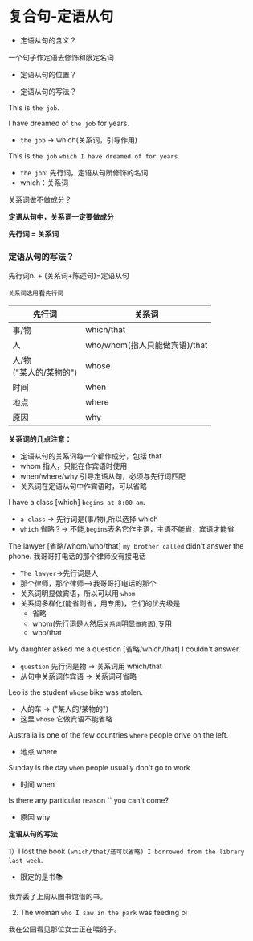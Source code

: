 # 复合句-定语从句

* 定语从句的含义？

一个句子作定语去修饰和限定名词

* 定语从句的位置？

* 定语从句的写法？

This is `the job`.

I have dreamed of `the job` for years.
* `the job` -> which(关系词，引导作用)

This is `the job` `which I have dreamed of for years`.
* `the job`: 先行词，定语从句所修饰的名词
* which：关系词


关系词做不做成分？

**定语从句中，关系词一定要做成分**

**先行词 = 关系词**

### 定语从句的写法？

先行词n. + (关系词+陈述句)=定语从句

`关系词选用`看`先行词`

先行词|关系词
-|-
事/物|which/that
人|who/whom(指人只能做宾语)/that
人/物<br>("某人的/某物的")|whose
时间|when
地点|where
原因|why

**关系词的几点注意：**

* 定语从句的关系词每一个都作成分，包括 that
* whom 指人，只能在作宾语时使用
* when/where/why 引导定语从句，必须与先行词匹配
* 关系词在定语从句中作宾语时，可以省略

I have a class [which] `begins at 8:00 am`.
* `a class` -> 先行词是(事/物),所以选择 which
* `which` 省略？-> 不能,`begins`表名它作主语，主语不能省，宾语才能省

The lawyer [省略/whom/who/that] `my brother called` didn't answer the phone. 我哥哥打电话的那个律师没有接电话
* `The lawyer`->先行词是人
* 那个律师，那个律师-->我哥哥打电话的那个
* 关系词明显做宾语，所以可以用 `whom`
* 关系词多样化(能省则省，用专用)，它们的优先级是
  * 省略
  * whom(先行词是`人`然后`关系词`明显`做宾语`),专用
  * who/that

My daughter asked me a question [省略/which/that] I couldn't answer.
* `question` 先行词是物 -> 关系词用 which/that
* 从句中关系词作宾语 -> 关系词可省略

Leo is the student `whose` bike was stolen.
* 人的车 -> ("某人的/某物的")
* 这里 `whose` 它做宾语不能省略

Australia is one of the few countries `where` people drive on the left.
* 地点 where

Sunday is the day `when` people usually don't go to work
* 时间 when

Is there any particular reason `` you can't come?
* 原因 why

**定语从句的写法**

1）I lost the book `(which/that/还可以省略) I borrowed from the library last week`.
* 限定的是书📚

我弄丢了上周从图书馆借的书。

2) The woman `who I saw in the park` was feeding pi

我在公园看见那位女士正在喂鸽子。